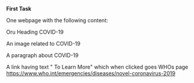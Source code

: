 **First Task**

One webpage with the following content:

Oru Heading COVID-19

An image related to  COVID-19

A paragraph about  COVID-19

A link having text " To Learn More" which when clicked goes WHOs page
https://www.who.int/emergencies/diseases/novel-coronavirus-2019
